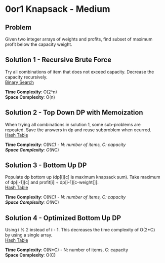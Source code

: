 # 0or1 Knapsack - Medium

## Problem
Given two integer arrays of weights and profits, find subset of maximum profit below the capacity weight.

## Solution 1 - Recursive Brute Force
Try all combinations of item that does not exceed capacity. Decrease the capacity recursively. <br />
[Binary Search](https://github.com/jecjung520/Algorithm/blob/main/Two%20Pointers/Pair%20with%20Target%20Sum%20-%20Easy/targetSum1.cc)

**Time Complexity**: O(2^n) <br />
**Space Complexity**: O(n)

## Solution 2 - Top Down DP with Memoization
When trying all combinations in solution 1, some sub-problems are repeated. Save the answers in dp and reuse subproblem when ocurred. <br />
[Hash Table](https://github.com/jecjung520/Algorithm/blob/main/Two%20Pointers/Pair%20with%20Target%20Sum%20-%20Easy/targetSum2.cc)

**Time Complexity**: O(N*C) - N: number of items, C: capacity <br />
**Space Complexity**: O(N*C)

## Solution 3 - Bottom Up DP
Populate dp bottom up (dp[i][c] is maximum knapsack sum). Take maximum of dp[i-1][c] and profit[i] + dp[i-1][c-weight[]]. <br />
[Hash Table](https://github.com/jecjung520/Algorithm/blob/main/Two%20Pointers/Pair%20with%20Target%20Sum%20-%20Easy/targetSum2.cc)

**Time Complexity**: O(N*C) - N: number of items, C: capacity <br />
**Space Complexity**: O(N*C)

## Solution 4 - Optimized Bottom Up DP
Using i % 2 instead of i - 1. This decreases the time complexity of O(2*C) by using a single array.  <br />
[Hash Table](https://github.com/jecjung520/Algorithm/blob/main/Two%20Pointers/Pair%20with%20Target%20Sum%20-%20Easy/targetSum2.cc)

**Time Complexity**: O(N*C) - N: number of items, C: capacity <br />
**Space Complexity**: O(C)